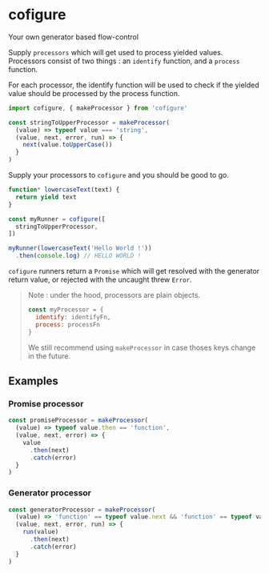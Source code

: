 # cofigure
Your own generator based flow-control

Supply `processors` which will get used to process yielded values.  
Processors consist of two things : an `identify` function, and a `process` function.

For each processor, the identify function will be used to check if the yielded value should be processed by the process function.
```js
import cofigure, { makeProcessor } from 'cofigure'

const stringToUpperProcessor = makeProcessor(
  (value) => typeof value === 'string',
  (value, next, error, run) => {
    next(value.toUpperCase())
  }
)
```

Supply your processors to `cofigure` and you should be good to go.
```js
function* lowercaseText(text) {
  return yield text
}

const myRunner = cofigure([
  stringToUpperProcessor,
])

myRunner(lowercaseText('Hello World !'))
  .then(console.log) // HELLO WORLD !
```

`cofigure` runners return a `Promise` which will get resolved with the generator return value, or rejected with the uncaught threw `Error`.

> Note : under the hood, processors are plain objects.
> ```js
> const myProcessor = {
>   identify: identifyFn,
>   process: processFn
> }
> ```
> We still recommend using `makeProcessor` in case thoses keys change in the future.

## Examples
### Promise processor
```js
const promiseProcessor = makeProcessor(
  (value) => typeof value.then == 'function',
  (value, next, error) => {
    value
      .then(next)
      .catch(error)
  }
)
```
### Generator processor
```js
const generatorProcessor = makeProcessor(
  (value) => 'function' == typeof value.next && 'function' == typeof value.throw,
  (value, next, error, run) => {
    run(value)
      .then(next)
      .catch(error)
  }
)
```
